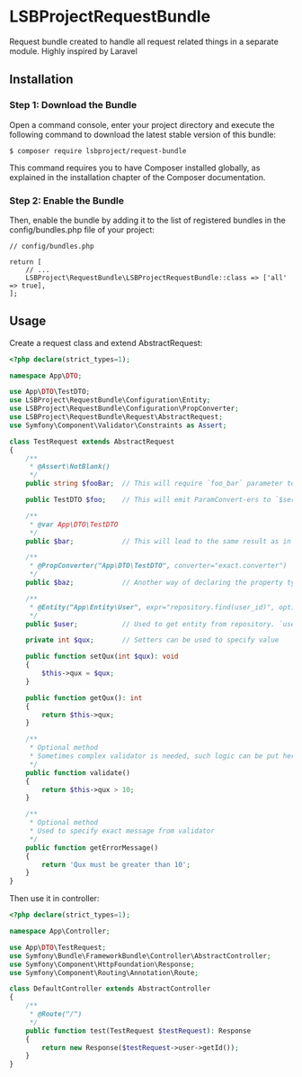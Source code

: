 # LSBProjectRequestBundle

Request bundle created to handle all request related things in a separate module. Highly inspired by Laravel

## Installation

### Step 1: Download the Bundle

Open a command console, enter your project directory and execute the following command to download the latest stable version of this bundle:

```
$ composer require lsbproject/request-bundle
```

This command requires you to have Composer installed globally, as explained in the installation chapter of the Composer documentation.

### Step 2: Enable the Bundle
Then, enable the bundle by adding it to the list of registered bundles in the config/bundles.php file of your project:

```
// config/bundles.php

return [
    // ...
    LSBProject\RequestBundle\LSBProjectRequestBundle::class => ['all' => true],
];
```

## Usage

Create a request class and extend AbstractRequest:
```php
<?php declare(strict_types=1);

namespace App\DTO;

use App\DTO\TestDTO;
use LSBProject\RequestBundle\Configuration\Entity;
use LSBProject\RequestBundle\Configuration\PropConverter;
use LSBProject\RequestBundle\Request\AbstractRequest;
use Symfony\Component\Validator\Constraints as Assert;

class TestRequest extends AbstractRequest
{
    /**
     * @Assert\NotBlank()
     */
    public string $fooBar;  // This will require `foo_bar` parameter to be present in request, query or attribute

    public TestDTO $foo;    // This will emit ParamConvert-ers to `$service` property

    /**
     * @var App\DTO\TestDTO
     */
    public $bar;            // This will lead to the same result as in a previous property

    /**
     * @PropConverter("App\DTO\TestDTO", converter="exact.converter")
     */
    public $baz;            // Another way of declaring the property type. Additional parameters can be put here

    /**
     * @Entity("App\Entity\User", expr="repository.find(user_id)", options={"user_id" = "id"})
     */
    public $user;           // Used to get entity from repository. `user_id` is an alias to `id` parameter from request

    private int $qux;       // Setters can be used to specify value

    public function setQux(int $qux): void
    {
        $this->qux = $qux;
    }

    public function getQux(): int
    {
        return $this->qux;
    }

    /**
     * Optional method
     * Sometimes complex validator is needed, such logic can be put here
     */
    public function validate()
    {
        return $this->qux > 10;
    }

    /**
     * Optional method
     * Used to specify exact message from validator
     */
    public function getErrorMessage()
    {
        return 'Qux must be greater than 10';
    }
}

```

Then use it in controller:
```php
<?php declare(strict_types=1);

namespace App\Controller;

use App\DTO\TestRequest;
use Symfony\Bundle\FrameworkBundle\Controller\AbstractController;
use Symfony\Component\HttpFoundation\Response;
use Symfony\Component\Routing\Annotation\Route;

class DefaultController extends AbstractController
{
    /**
     * @Route("/")
     */
    public function test(TestRequest $testRequest): Response
    {
        return new Response($testRequest->user->getId());
    }
}

```
